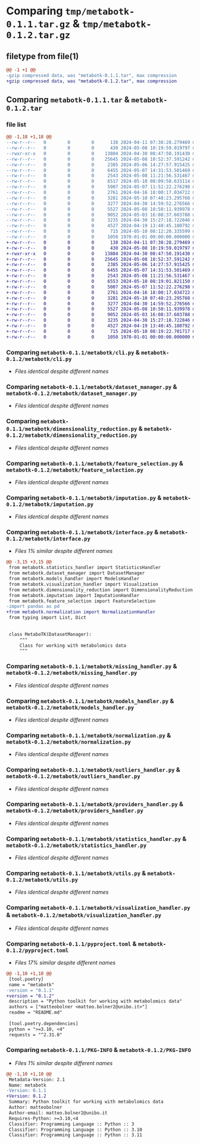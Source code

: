 # Comparing `tmp/metabotk-0.1.1.tar.gz` & `tmp/metabotk-0.1.2.tar.gz`

## filetype from file(1)

```diff
@@ -1 +1 @@
-gzip compressed data, was "metabotk-0.1.1.tar", max compression
+gzip compressed data, was "metabotk-0.1.2.tar", max compression
```

## Comparing `metabotk-0.1.1.tar` & `metabotk-0.1.2.tar`

### file list

```diff
@@ -1,18 +1,18 @@
--rw-r--r--   0        0        0      138 2024-04-11 07:38:28.279469 metabotk-0.1.1/README.md
--rw-r--r--   0        0        0      430 2024-05-08 10:19:59.019797 metabotk-0.1.1/metabotk/__init__.py
--rwxr-xr-x   0        0        0    13804 2024-04-30 08:47:50.191430 metabotk-0.1.1/metabotk/cli.py
--rw-r--r--   0        0        0    25645 2024-05-08 10:52:37.591242 metabotk-0.1.1/metabotk/dataset_manager.py
--rw-r--r--   0        0        0     2385 2024-05-06 14:27:57.915425 metabotk-0.1.1/metabotk/dimensionality_reduction.py
--rw-r--r--   0        0        0     6455 2024-05-07 14:31:53.501469 metabotk-0.1.1/metabotk/feature_selection.py
--rw-r--r--   0        0        0     2543 2024-05-08 11:21:56.531467 metabotk-0.1.1/metabotk/imputation.py
--rw-r--r--   0        0        0     6517 2024-05-10 08:09:58.633114 metabotk-0.1.1/metabotk/interface.py
--rw-r--r--   0        0        0     5007 2024-05-07 11:52:22.276298 metabotk-0.1.1/metabotk/missing_handler.py
--rw-r--r--   0        0        0     2761 2024-04-16 18:00:17.034722 metabotk-0.1.1/metabotk/models_handler.py
--rw-r--r--   0        0        0     3281 2024-05-10 07:48:23.295768 metabotk-0.1.1/metabotk/normalization.py
--rw-r--r--   0        0        0     3277 2024-04-30 14:59:52.276566 metabotk-0.1.1/metabotk/outliers_handler.py
--rw-r--r--   0        0        0     5527 2024-05-08 10:50:11.939978 metabotk-0.1.1/metabotk/providers_handler.py
--rw-r--r--   0        0        0     9052 2024-05-03 16:08:37.603788 metabotk-0.1.1/metabotk/statistics_handler.py
--rw-r--r--   0        0        0     3235 2024-04-30 15:27:18.722846 metabotk-0.1.1/metabotk/utils.py
--rw-r--r--   0        0        0     4527 2024-04-19 13:40:45.180792 metabotk-0.1.1/metabotk/visualization_handler.py
--rw-r--r--   0        0        0      715 2024-05-10 08:12:20.335599 metabotk-0.1.1/pyproject.toml
--rw-r--r--   0        0        0     1050 1970-01-01 00:00:00.000000 metabotk-0.1.1/PKG-INFO
+-rw-r--r--   0        0        0      138 2024-04-11 07:38:28.279469 metabotk-0.1.2/README.md
+-rw-r--r--   0        0        0      430 2024-05-08 10:19:59.019797 metabotk-0.1.2/metabotk/__init__.py
+-rwxr-xr-x   0        0        0    13804 2024-04-30 08:47:50.191430 metabotk-0.1.2/metabotk/cli.py
+-rw-r--r--   0        0        0    25645 2024-05-08 10:52:37.591242 metabotk-0.1.2/metabotk/dataset_manager.py
+-rw-r--r--   0        0        0     2385 2024-05-06 14:27:57.915425 metabotk-0.1.2/metabotk/dimensionality_reduction.py
+-rw-r--r--   0        0        0     6455 2024-05-07 14:31:53.501469 metabotk-0.1.2/metabotk/feature_selection.py
+-rw-r--r--   0        0        0     2543 2024-05-08 11:21:56.531467 metabotk-0.1.2/metabotk/imputation.py
+-rw-r--r--   0        0        0     6553 2024-05-10 08:19:01.821150 metabotk-0.1.2/metabotk/interface.py
+-rw-r--r--   0        0        0     5007 2024-05-07 11:52:22.276298 metabotk-0.1.2/metabotk/missing_handler.py
+-rw-r--r--   0        0        0     2761 2024-04-16 18:00:17.034722 metabotk-0.1.2/metabotk/models_handler.py
+-rw-r--r--   0        0        0     3281 2024-05-10 07:48:23.295768 metabotk-0.1.2/metabotk/normalization.py
+-rw-r--r--   0        0        0     3277 2024-04-30 14:59:52.276566 metabotk-0.1.2/metabotk/outliers_handler.py
+-rw-r--r--   0        0        0     5527 2024-05-08 10:50:11.939978 metabotk-0.1.2/metabotk/providers_handler.py
+-rw-r--r--   0        0        0     9052 2024-05-03 16:08:37.603788 metabotk-0.1.2/metabotk/statistics_handler.py
+-rw-r--r--   0        0        0     3235 2024-04-30 15:27:18.722846 metabotk-0.1.2/metabotk/utils.py
+-rw-r--r--   0        0        0     4527 2024-04-19 13:40:45.180792 metabotk-0.1.2/metabotk/visualization_handler.py
+-rw-r--r--   0        0        0      715 2024-05-10 08:19:22.701717 metabotk-0.1.2/pyproject.toml
+-rw-r--r--   0        0        0     1050 1970-01-01 00:00:00.000000 metabotk-0.1.2/PKG-INFO
```

### Comparing `metabotk-0.1.1/metabotk/cli.py` & `metabotk-0.1.2/metabotk/cli.py`

 * *Files identical despite different names*

### Comparing `metabotk-0.1.1/metabotk/dataset_manager.py` & `metabotk-0.1.2/metabotk/dataset_manager.py`

 * *Files identical despite different names*

### Comparing `metabotk-0.1.1/metabotk/dimensionality_reduction.py` & `metabotk-0.1.2/metabotk/dimensionality_reduction.py`

 * *Files identical despite different names*

### Comparing `metabotk-0.1.1/metabotk/feature_selection.py` & `metabotk-0.1.2/metabotk/feature_selection.py`

 * *Files identical despite different names*

### Comparing `metabotk-0.1.1/metabotk/imputation.py` & `metabotk-0.1.2/metabotk/imputation.py`

 * *Files identical despite different names*

### Comparing `metabotk-0.1.1/metabotk/interface.py` & `metabotk-0.1.2/metabotk/interface.py`

 * *Files 1% similar despite different names*

```diff
@@ -3,15 +3,15 @@
 from metabotk.statistics_handler import StatisticsHandler
 from metabotk.dataset_manager import DatasetManager
 from metabotk.models_handler import ModelsHandler
 from metabotk.visualization_handler import Visualization
 from metabotk.dimensionality_reduction import DimensionalityReduction
 from metabotk.imputation import ImputationHandler
 from metabotk.feature_selection import FeatureSelection
-import pandas as pd
+from metabotk.normalization import NormalizationHandler
 from typing import List, Dict
 
 
 class MetaboTK(DatasetManager):
     """
     Class for working with metabolomics data
     """
```

### Comparing `metabotk-0.1.1/metabotk/missing_handler.py` & `metabotk-0.1.2/metabotk/missing_handler.py`

 * *Files identical despite different names*

### Comparing `metabotk-0.1.1/metabotk/models_handler.py` & `metabotk-0.1.2/metabotk/models_handler.py`

 * *Files identical despite different names*

### Comparing `metabotk-0.1.1/metabotk/normalization.py` & `metabotk-0.1.2/metabotk/normalization.py`

 * *Files identical despite different names*

### Comparing `metabotk-0.1.1/metabotk/outliers_handler.py` & `metabotk-0.1.2/metabotk/outliers_handler.py`

 * *Files identical despite different names*

### Comparing `metabotk-0.1.1/metabotk/providers_handler.py` & `metabotk-0.1.2/metabotk/providers_handler.py`

 * *Files identical despite different names*

### Comparing `metabotk-0.1.1/metabotk/statistics_handler.py` & `metabotk-0.1.2/metabotk/statistics_handler.py`

 * *Files identical despite different names*

### Comparing `metabotk-0.1.1/metabotk/utils.py` & `metabotk-0.1.2/metabotk/utils.py`

 * *Files identical despite different names*

### Comparing `metabotk-0.1.1/metabotk/visualization_handler.py` & `metabotk-0.1.2/metabotk/visualization_handler.py`

 * *Files identical despite different names*

### Comparing `metabotk-0.1.1/pyproject.toml` & `metabotk-0.1.2/pyproject.toml`

 * *Files 17% similar despite different names*

```diff
@@ -1,10 +1,10 @@
 [tool.poetry]
 name = "metabotk"
-version = "0.1.1"
+version = "0.1.2"
 description = "Python toolkit for working with metabolomics data"
 authors = ["matteobolner <matteo.bolner2@unibo.it>"]
 readme = "README.md"
 
 [tool.poetry.dependencies]
 python = ">=3.10, <4"
 requests = "^2.31.0"
```

### Comparing `metabotk-0.1.1/PKG-INFO` & `metabotk-0.1.2/PKG-INFO`

 * *Files 1% similar despite different names*

```diff
@@ -1,10 +1,10 @@
 Metadata-Version: 2.1
 Name: metabotk
-Version: 0.1.1
+Version: 0.1.2
 Summary: Python toolkit for working with metabolomics data
 Author: matteobolner
 Author-email: matteo.bolner2@unibo.it
 Requires-Python: >=3.10,<4
 Classifier: Programming Language :: Python :: 3
 Classifier: Programming Language :: Python :: 3.10
 Classifier: Programming Language :: Python :: 3.11
```

